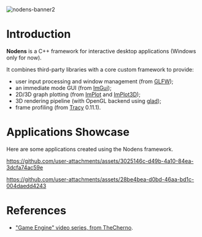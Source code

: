 ![nodens-banner2](https://github.com/user-attachments/assets/2d85dfb6-76d1-472e-adf8-fd9e4aaf6b3d)

# Introduction

**Nodens** is a C++ framework for interactive desktop applications (Windows only for now).

It combines third-party libraries with a core custom framework to provide:
 - user input processing and window management (from [GLFW](https://www.glfw.org/));
 - an immediate mode GUI (from [ImGui](https://github.com/ocornut/imgui));
 - 2D/3D graph plotting (from [ImPlot](https://github.com/epezent/implot) and [ImPlot3D](https://github.com/brenocq/implot3d));
 - 3D rendering pipeline (with OpenGL backend using [glad](https://github.com/Dav1dde/glad));
 - frame profiling (from [Tracy](https://github.com/wolfpld/tracy) 0.11.1).

# Applications Showcase
Here are some applications created using the Nodens framework.

https://github.com/user-attachments/assets/3025146c-d49b-4a10-84ea-3dcfa74ac59e

https://github.com/user-attachments/assets/28be4bea-d0bd-46aa-bd1c-004daedd4243

# References
- ["Game Engine" video series, from TheCherno](https://youtube.com/playlist?list=PLlrATfBNZ98dC-V-N3m0Go4deliWHPFwT).
